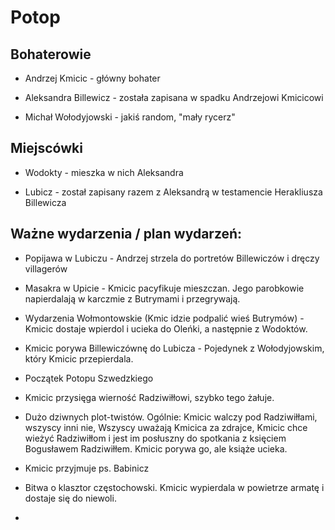 # Potop

## Bohaterowie

- Andrzej Kmicic - główny bohater

- Aleksandra Billewicz - została zapisana w spadku Andrzejowi Kmicicowi

- Michał Wołodyjowski - jakiś random, "mały rycerz"

## Miejscówki

- Wodokty - mieszka w nich Aleksandra

- Lubicz - został zapisany razem z Aleksandrą w testamencie Herakliusza Billewicza

## Ważne wydarzenia / plan wydarzeń:

- Popijawa w Lubiczu - Andrzej strzela do portretów Billewiczów i dręczy villagerów

- Masakra w Upicie - Kmicic pacyfikuje mieszczan. Jego parobkowie napierdalają w karczmie z Butrymami i przegrywają.

- Wydarzenia Wołmontowskie (Kmic idzie podpalić wieś Butrymów) - Kmicic dostaje wpierdol i ucieka do Oleńki, a następnie z Wodoktów.

- Kmicic porywa Billewiczównę do Lubicza - Pojedynek z Wołodyjowskim, który Kmicic przepierdala.

- Początek Potopu Szwedzkiego

- Kmicic przysięga wierność Radziwiłłowi, szybko tego żałuje.

- Dużo dziwnych plot-twistów. Ogólnie: Kmicic walczy pod Radziwiłłami, wszyscy inni nie, Wszyscy uważają Kmicica za zdrajce, Kmicic chce wieżyć Radziwiłłom i jest im posłuszny do spotkania z księciem Bogusławem Radziwiłłem. Kmicic porywa go, ale książe ucieka.

- Kmicic przyjmuje ps. Babinicz

- Bitwa o klasztor częstochowski. Kmicic wypierdala w powietrze armatę i dostaje się do niewoli.

- 
